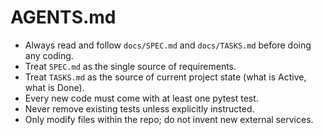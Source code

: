 # AGENTS.md

- Always read and follow `docs/SPEC.md` and `docs/TASKS.md` before doing any coding.
- Treat `SPEC.md` as the single source of requirements.
- Treat `TASKS.md` as the source of current project state (what is Active, what is Done).
- Every new code must come with at least one pytest test.
- Never remove existing tests unless explicitly instructed.
- Only modify files within the repo; do not invent new external services.